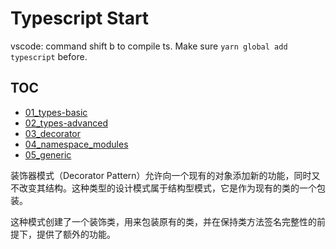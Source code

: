 # Typescript Start

vscode: command shift b to compile ts. Make sure `yarn global add typescript` before.

## TOC

* [01_types-basic](docs/01_types-basic.md)
* [02_types-advanced](docs/02_types-advanced.md)
* [03_decorator](docs/03_decorator.md)
* [04_namespace_modules](docs/04_namespace_modules.md)
* [05_generic](docs/05_generic.md)

装饰器模式（Decorator Pattern）允许向⼀个现有的对象添加新的功能，同时⼜不改变其结构。这种类型的设计模式属于结构型模式，它是作为现有的类的⼀个包装。

这种模式创建了⼀个装饰类，⽤来包装原有的类，并在保持类⽅法签名完整性的前提下，提供了额外的功能。
